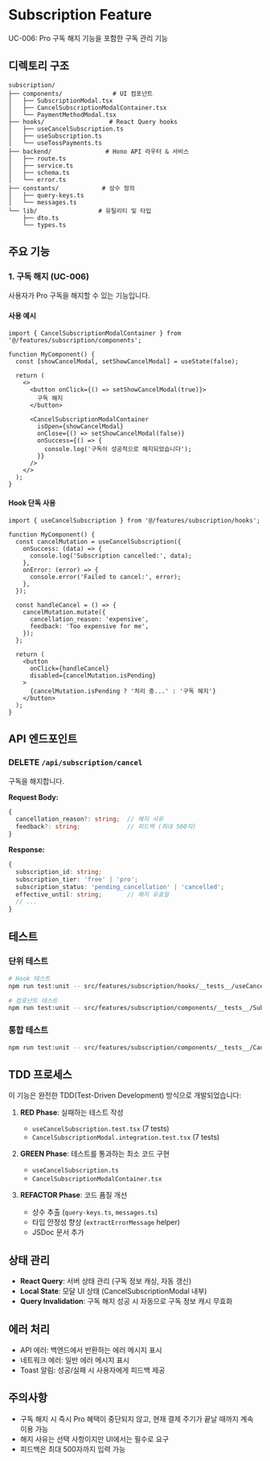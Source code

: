 # Subscription Feature

UC-006: Pro 구독 해지 기능을 포함한 구독 관리 기능

## 디렉토리 구조

```
subscription/
├── components/              # UI 컴포넌트
│   ├── SubscriptionModal.tsx
│   ├── CancelSubscriptionModalContainer.tsx
│   └── PaymentMethodModal.tsx
├── hooks/                  # React Query hooks
│   ├── useCancelSubscription.ts
│   ├── useSubscription.ts
│   └── useTossPayments.ts
├── backend/               # Hono API 라우터 & 서비스
│   ├── route.ts
│   ├── service.ts
│   ├── schema.ts
│   └── error.ts
├── constants/            # 상수 정의
│   ├── query-keys.ts
│   └── messages.ts
└── lib/                 # 유틸리티 및 타입
    ├── dto.ts
    └── types.ts
```

## 주요 기능

### 1. 구독 해지 (UC-006)

사용자가 Pro 구독을 해지할 수 있는 기능입니다.

#### 사용 예시

```tsx
import { CancelSubscriptionModalContainer } from '@/features/subscription/components';

function MyComponent() {
  const [showCancelModal, setShowCancelModal] = useState(false);

  return (
    <>
      <button onClick={() => setShowCancelModal(true)}>
        구독 해지
      </button>

      <CancelSubscriptionModalContainer
        isOpen={showCancelModal}
        onClose={() => setShowCancelModal(false)}
        onSuccess={() => {
          console.log('구독이 성공적으로 해지되었습니다');
        }}
      />
    </>
  );
}
```

#### Hook 단독 사용

```tsx
import { useCancelSubscription } from '@/features/subscription/hooks';

function MyComponent() {
  const cancelMutation = useCancelSubscription({
    onSuccess: (data) => {
      console.log('Subscription cancelled:', data);
    },
    onError: (error) => {
      console.error('Failed to cancel:', error);
    },
  });

  const handleCancel = () => {
    cancelMutation.mutate({
      cancellation_reason: 'expensive',
      feedback: 'Too expensive for me',
    });
  };

  return (
    <button
      onClick={handleCancel}
      disabled={cancelMutation.isPending}
    >
      {cancelMutation.isPending ? '처리 중...' : '구독 해지'}
    </button>
  );
}
```

## API 엔드포인트

### DELETE `/api/subscription/cancel`

구독을 해지합니다.

**Request Body:**
```typescript
{
  cancellation_reason?: string;  // 해지 사유
  feedback?: string;             // 피드백 (최대 500자)
}
```

**Response:**
```typescript
{
  subscription_id: string;
  subscription_tier: 'free' | 'pro';
  subscription_status: 'pending_cancellation' | 'cancelled';
  effective_until: string;       // 해지 유효일
  // ...
}
```

## 테스트

### 단위 테스트

```bash
# Hook 테스트
npm run test:unit -- src/features/subscription/hooks/__tests__/useCancelSubscription.test.tsx

# 컴포넌트 테스트
npm run test:unit -- src/features/subscription/components/__tests__/SubscriptionModal.test.tsx
```

### 통합 테스트

```bash
npm run test:unit -- src/features/subscription/components/__tests__/CancelSubscriptionModal.integration.test.tsx
```

## TDD 프로세스

이 기능은 완전한 TDD(Test-Driven Development) 방식으로 개발되었습니다:

1. **RED Phase**: 실패하는 테스트 작성
   - `useCancelSubscription.test.tsx` (7 tests)
   - `CancelSubscriptionModal.integration.test.tsx` (7 tests)

2. **GREEN Phase**: 테스트를 통과하는 최소 코드 구현
   - `useCancelSubscription.ts`
   - `CancelSubscriptionModalContainer.tsx`

3. **REFACTOR Phase**: 코드 품질 개선
   - 상수 추출 (`query-keys.ts`, `messages.ts`)
   - 타입 안정성 향상 (`extractErrorMessage` helper)
   - JSDoc 문서 추가

## 상태 관리

- **React Query**: 서버 상태 관리 (구독 정보 캐싱, 자동 갱신)
- **Local State**: 모달 UI 상태 (CancelSubscriptionModal 내부)
- **Query Invalidation**: 구독 해지 성공 시 자동으로 구독 정보 캐시 무효화

## 에러 처리

- API 에러: 백엔드에서 반환하는 에러 메시지 표시
- 네트워크 에러: 일반 에러 메시지 표시
- Toast 알림: 성공/실패 시 사용자에게 피드백 제공

## 주의사항

- 구독 해지 시 즉시 Pro 혜택이 중단되지 않고, 현재 결제 주기가 끝날 때까지 계속 이용 가능
- 해지 사유는 선택 사항이지만 UI에서는 필수로 요구
- 피드백은 최대 500자까지 입력 가능
